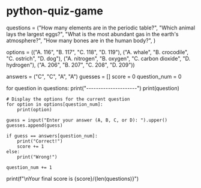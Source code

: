 # python-quiz-game
questions = ("How many elements are in the periodic table?",
             "Which animal lays the largest eggs?",
             "What is the most abundant gas in the earth's atmosphere?",
             "How many bones are in the human body?",
             )
             
options = (("A. 116", "B. 117", "C. 118", "D. 119"),
           ("A. whale", "B. crocodile", "C. ostrich", "D. dog"),
           ("A. nitrogen", "B. oxygen", "C. carbon dioxide", "D. hydrogen"),
           ("A. 206", "B. 207", "C. 208", "D. 209"))

answers = ("C", "C", "A", "A")
guesses = []
score = 0
question_num = 0

for question in questions:
    print("---------------------")
    print(question)
    
    # Display the options for the current question
    for option in options[question_num]:
        print(option)
    
    guess = input("Enter your answer (A, B, C, or D): ").upper()
    guesses.append(guess)
    
    if guess == answers[question_num]:
        print("Correct!")
        score += 1
    else:
        print("Wrong!")
    
    question_num += 1

print(f"\nYour final score is {score}/{len(questions)}")
